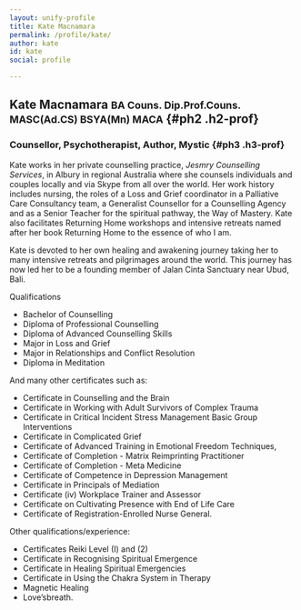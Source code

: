 ```yaml
---
layout: unify-profile
title: Kate Macnamara 
permalink: /profile/kate/
author: kate
id: kate
social: profile

---
```


## Kate Macnamara <small>BA Couns. Dip.Prof.Couns. MASC(Ad.CS) BSYA(Mn) MACA</small> {#ph2 .h2-prof}
### Counsellor, Psychotherapist, Author, Mystic {#ph3 .h3-prof}

Kate works in her private counselling practice, *Jesmry Counselling Services*, in
Albury in regional Australia where she counsels individuals and couples locally
and via Skype from all over the world. Her work history includes nursing, the
roles of a Loss and Grief coordinator in a Palliative Care Consultancy team,
a Generalist Counsellor for a Counselling Agency and as a Senior Teacher for
the spiritual pathway, the Way of Mastery. Kate also facilitates Returning Home
workshops and intensive retreats named after her book Returning Home to the
essence of who I am.

Kate is devoted to her own healing and awakening journey taking her to many
intensive retreats and pilgrimages around the world. This journey has now led
her to be a founding member of Jalan Cinta Sanctuary near Ubud, Bali.

Qualifications 

* Bachelor of Counselling
* Diploma of Professional Counselling
* Diploma of Advanced Counselling Skills
* Major in Loss and Grief
* Major in Relationships and Conflict Resolution
* Diploma in Meditation

And many other certificates such as:

* Certificate in Counselling and the Brain
* Certificate in Working with Adult Survivors of Complex Trauma
* Certificate in Critical Incident Stress Management Basic Group Interventions
* Certificate in Complicated Grief
* Certificate of Advanced Training in Emotional Freedom Techniques, 
* Certificate of Completion - Matrix Reimprinting Practitioner 
* Certificate of Completion - Meta Medicine 
* Certificate of Competence in Depression Management 
* Certificate in Principals of Mediation
* Certificate (iv) Workplace Trainer and Assessor 
* Certificate on Cultivating Presence with End of Life Care 
* Certificate of Registration-Enrolled Nurse General.

Other qualifications/experience:

* Certificates Reiki Level (I) and (2)
* Certificate in Recognising Spiritual Emergence
* Certificate in Healing Spiritual Emergencies
* Certificate in Using the Chakra System in Therapy
* Magnetic Healing
* Love’sbreath.


